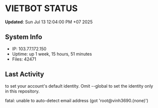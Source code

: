 # VIETBOT STATUS
**Updated**: Sun Jul 13 12:04:00 PM +07 2025

## System Info
- IP: 103.77.172.150
- Uptime: up 1 week, 15 hours, 51 minutes
- Files: 42471

## Last Activity

to set your account's default identity.
Omit --global to set the identity only in this repository.

fatal: unable to auto-detect email address (got 'root@vinh3690.(none)')
